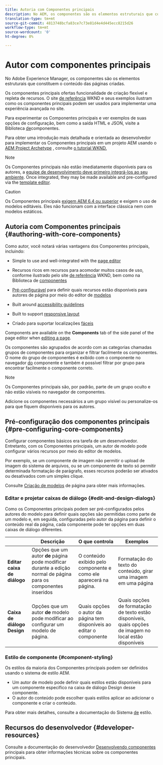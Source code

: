 ```yaml
---
title: Autoria com Componentes principais
description: No AEM, os componentes são os elementos estruturais que constituem o conteúdo das páginas que estão sendo criadas - Componentes principais, funcionalidade de criação flexível e repleta de recursos.
translation-type: tm+mt
source-git-commit: 4813748bcfa83ce7c73e81d4e4d445ecc8215d26
workflow-type: tm+mt
source-wordcount: '0'
ht-degree: 0%

---
```



# Autor com componentes principais

No Adobe Experience Manager, os componentes são os elementos estruturais que constituem o conteúdo das páginas criadas.

Os componentes principais ofertas funcionalidade de criação flexível e repleta de recursos. O site [de referência](https://wknd.site) WKND e seus exemplos ilustram como os componentes principais podem ser usados para implementar uma experiência avançada no site.

Para experimentar os Componentes principais e ver exemplos de suas opções de configuração, bem como a saída HTML e JSON, visite a Biblioteca [de](https://adobe.com/go/aem_cmp_library)componentes.

Para obter uma introdução mais detalhada e orientada ao desenvolvedor para implementar os Componentes principais em um projeto AEM usando o [AEM Project Archetype](/help/developing/archetype/overview.md) , consulte [o tutorial WKND.](https://docs.adobe.com/content/help/en/experience-manager-learn/getting-started-wknd-tutorial-develop/overview.html)

>[!NOTE]
>
>Os Componentes principais não estão imediatamente disponíveis para os autores, a [equipe de desenvolvimento deve primeiro integrá-los ao seu ambiente](/help/get-started/using.md). Once integrated, they may be made available and pre-configured via the [template editor](https://docs.adobe.com/content/help/en/experience-manager-cloud-service/sites/authoring/features/templates.html).

>[!CAUTION]
>
>Os Componentes principais [exigem AEM 6.4 ou superior](/help/versions.md) e exigem o uso de modelos [](https://docs.adobe.com/content/help/en/experience-manager-cloud-service/sites/authoring/features/templates.html)editáveis. Eles não funcionam com a interface clássica nem com modelos estáticos.

## Autoria com Componentes principais {#authoring-with-core-components}

Como autor, você notará várias vantagens dos Componentes principais, incluindo:

* Simple to use and well-integrated with the [page editor](https://docs.adobe.com/content/help/en/experience-manager-cloud-service/sites/authoring/fundamentals/editing-content.html)

* Recursos ricos em recursos para acomodar muitos casos de uso, conforme ilustrado pelo site [de referência](https://wknd.site) WKND, bem como na Biblioteca de [componentes](https://adobe.com/go/aem_cmp_library)

* [Pré-configurável](#pre-configuring-core-components) para definir quais recursos estão disponíveis para autores de página por meio do editor de [modelos](https://docs.adobe.com/content/help/en/experience-manager-cloud-service/sites/authoring/features/templates.html)

* Built around [accessibility guidelines](https://docs.adobe.com/content/help/en/experience-manager-cloud-service/sites/authoring/fundamentals/accessible-content.html)

* Built to support [responsive layout](https://docs.adobe.com/content/help/en/experience-manager-cloud-service/sites/authoring/features/responsive-layout.html)

* Criado para suportar localizações [fáceis](localization.md)

Components are available on the **Components** tab of the side panel of the page editor when [editing a page](https://docs.adobe.com/content/help/en/experience-manager-cloud-service/sites/authoring/fundamentals/editing-content.html).

Os componentes são agrupados de acordo com as categorias chamadas grupos de componentes para organizar e filtrar facilmente os componentes. O nome do grupo de componentes é exibido com o componente no navegador [do](https://docs.adobe.com/content/help/en/experience-manager-cloud-service/sites/authoring/fundamentals/editing-content.html) componente e também é possível filtrar por grupo para encontrar facilmente o componente correto.

>[!NOTE]
>
>Os Componentes principais são, por padrão, parte de um grupo oculto e não estão visíveis no navegador de componentes.
>
>Adicione os componentes necessários a um grupo visível ou personalize-os para que fiquem disponíveis para os autores.

## Pré-configuração dos componentes principais {#pre-configuring-core-components}

Configurar componentes básicos era tarefa de um desenvolvedor. Entretanto, com os Componentes principais, um autor de modelo pode configurar vários recursos por meio do editor de modelos.

Por exemplo, se um componente de imagem não permitir o upload de imagem do sistema de arquivos, ou se um componente de texto só permitir determinada formatação de parágrafo, esses recursos poderão ser ativados ou desativados com um simples clique.

Consulte [Criação de modelos](https://docs.adobe.com/content/help/en/experience-manager-cloud-service/sites/authoring/features/templates.html) de página para obter mais informações.

### Editar e projetar caixas de diálogo {#edit-and-design-dialogs}

Como os Componentes principais podem ser pré-configurados pelos autores do modelo para definir quais opções são permitidas como parte de um modelo e, em seguida, configuradas pelo autor da página para definir o conteúdo real da página, cada componente pode ter opções em duas caixas de diálogo diferentes.

|  | Descrição | O que controla | Exemplos |
|--- |--- |--- |--- |
| **Editar caixa de diálogo** | Opções que um autor **de** página pode modificar durante a edição normal de página para os componentes inseridos | O conteúdo exibido pelo componente e como ele aparecerá na página. | Formatação do texto do conteúdo, girar uma imagem em uma página |
| **Caixa de diálogo Design** | Opções que um autor **de** modelo pode modificar ao configurar um modelo de página. | Quais opções o autor da página tem disponíveis ao editar o componente | Quais opções de formatação de texto estão disponíveis, quais opções de imagem no local estão disponíveis |

### Estilo de componente {#component-styling}

Os estilos da maioria dos Componentes principais podem ser definidos usando o sistema de estilo AEM.

* Um autor de modelo pode definir quais estilos estão disponíveis para um componente específico na caixa de diálogo Design desse componente.
* O autor do conteúdo pode escolher quais estilos aplicar ao adicionar o componente e criar o conteúdo.

Para obter mais detalhes, consulte a documentação do Sistema [de](https://docs.adobe.com/content/help/en/experience-manager-cloud-service/sites/authoring/features/style-system.html) estilo.

## Recursos do desenvolvedor {#developer-resources}

Consulte a documentação do desenvolvedor [Desenvolvendo componentes](/help/developing/overview.md) principais para obter informações técnicas sobre os componentes principais.

